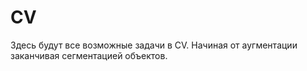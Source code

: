 # CV
Здесь будут все возможные задачи в CV. Начиная от аугментации заканчивая сегментацией объектов.
